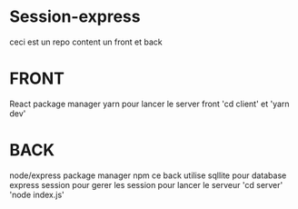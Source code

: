 # Session-express

ceci est un repo content un front et back

# FRONT

React
package manager yarn
pour lancer le server front 'cd client' et 'yarn dev'

# BACK

node/express
package manager npm
ce back utilise sqllite pour database
express session pour gerer les session
pour lancer le serveur 'cd server' 'node index.js'
